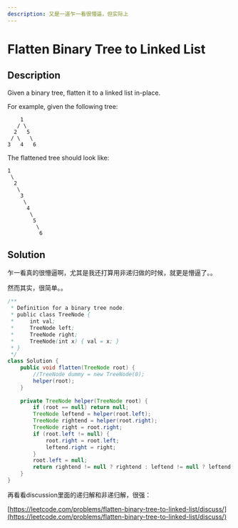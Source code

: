 ```yaml
---
description: 又是一道乍一看很懵逼，但实际上
---
```


# Flatten Binary Tree to Linked List

## Description

Given a binary tree, flatten it to a linked list in-place.

For example, given the following tree:

```text
    1
   / \
  2   5
 / \   \
3   4   6
```

The flattened tree should look like:

```text
1
 \
  2
   \
    3
     \
      4
       \
        5
         \
          6
```

## Solution

乍一看真的很懵逼啊，尤其是我还打算用非递归做的时候，就更是懵逼了。。

然而其实，很简单。。

```java
/**
 * Definition for a binary tree node.
 * public class TreeNode {
 *     int val;
 *     TreeNode left;
 *     TreeNode right;
 *     TreeNode(int x) { val = x; }
 * }
 */
class Solution {
    public void flatten(TreeNode root) {
        //TreeNode dummy = new TreeNode(0);
        helper(root);
    }
    
    private TreeNode helper(TreeNode root) {
        if (root == null) return null;
        TreeNode leftend = helper(root.left);
        TreeNode rightend = helper(root.right);
        TreeNode right = root.right;
        if (root.left != null) {
            root.right = root.left;
            leftend.right = right;
        } 
        root.left = null;
        return rightend != null ? rightend : leftend != null ? leftend : root;
    }
}
```

再看看discussion里面的递归解和非递归解，很强：

[https://leetcode.com/problems/flatten-binary-tree-to-linked-list/discuss/](https://leetcode.com/problems/flatten-binary-tree-to-linked-list/discuss/)

